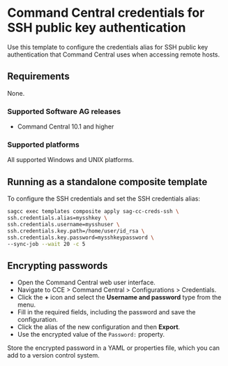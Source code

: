 <!--
 Copyright (c) 2011-2019 Software AG, Darmstadt, Germany and/or Software AG USA Inc.,
 Reston, VA, USA, and/or its subsidiaries and/or its affiliates and/or their licensors.

 SPDX-License-Identifier: Apache-2.0

   Licensed under the Apache License, Version 2.0 (the "License");
   you may not use this file except in compliance with the License.
   You may obtain a copy of the License at

       http://www.apache.org/licenses/LICENSE-2.0

   Unless required by applicable law or agreed to in writing, software
   distributed under the License is distributed on an "AS IS" BASIS,
   WITHOUT WARRANTIES OR CONDITIONS OF ANY KIND, either express or implied.
   See the License for the specific language governing permissions and
   limitations under the License.
-->
# Command Central credentials for SSH public key authentication

Use this template to configure the credentials alias for SSH public key authentication 
that Command Central uses when accessing remote hosts. 

## Requirements

None.

### Supported Software AG releases

* Command Central 10.1 and higher

### Supported platforms

All supported Windows and UNIX platforms.

## Running as a standalone composite template

To configure the SSH credentials and set the SSH credentials alias:

```bash
sagcc exec templates composite apply sag-cc-creds-ssh \
ssh.credentials.alias=mysshkey \
ssh.credentials.username=mysshuser \
ssh.credentials.key.path=/home/user/id_rsa \
ssh.credentials.key.password=mysshkeypassword \ 
--sync-job --wait 20 -c 5
```  

## Encrypting passwords

* Open the Command Central web user interface.
* Navigate to CCE > Command Central > Configurations > Credentials.
* Click the **+** icon and select the **Username and password** type from the menu.
* Fill in the required fields, including the password and save the configuration.
* Click the alias of the new configuration and then **Export**.
* Use the encrypted value of the `Password:` property.

Store the encrypted password in a YAML or properties file, which you can add to a version control system.